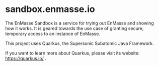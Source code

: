 # sandbox.enmasse.io

The EnMasse Sandbox is a service for trying out EnMasse and showing how it works. It is geared
towards the use case of granting secure, temporary access to an instance of EnMasse.

This project uses Quarkus, the Supersonic Subatomic Java Framework.

If you want to learn more about Quarkus, please visit its website: https://quarkus.io/ .
